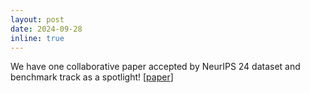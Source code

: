 ```yaml
---
layout: post
date: 2024-09-28
inline: true
---
```


We have one collaborative paper accepted by NeurIPS 24 dataset and benchmark track as a spotlight! [[paper](https://arxiv.org/abs/2403.05266)]
